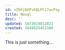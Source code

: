 ```yaml
---
id: vZEKj8XPxSQLPC17acPay
title: Nosql
desc: ''
updated: 1673019812821
created: 1644925452380
---
```


This is just something...
